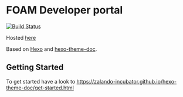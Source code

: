 # FOAM Developer portal

[![Build Status](https://travis-ci.org/f-o-a-m/foam.developer.svg?branch=master)](https://travis-ci.org/f-o-a-m/foam.developer)

Hosted [here](http://f-o-a-m.github.io/foam.developer)

Based on [Hexo](https://hexo.io) and [hexo-theme-doc](https://github.com/zalando-incubator/hexo-theme-doc).   

## Getting Started

To get started have a look to https://zalando-incubator.github.io/hexo-theme-doc/get-started.html

